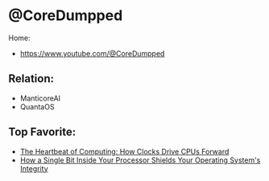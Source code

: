 # @CoreDumpped
Home:
- https://www.youtube.com/@CoreDumpped

## Relation:
- ManticoreAI
- QuantaOS

## Top Favorite:
- [The Heartbeat of Computing: How Clocks Drive CPUs Forward](https://youtu.be/PVNAPWUxZ0g)
- [How a Single Bit Inside Your Processor Shields Your Operating System's Integrity](https://youtu.be/H4SDPLiUnv4)
